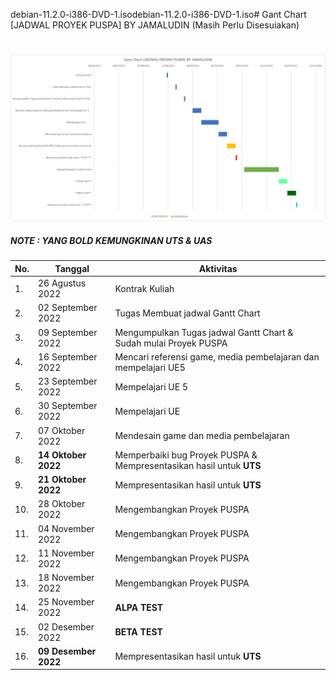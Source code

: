 debian-11.2.0-i386-DVD-1.isodebian-11.2.0-i386-DVD-1.iso# Gant Chart [JADWAL PROYEK PUSPA] BY JAMALUDIN (Masih Perlu Disesuiakan)
#
#

![](asset/Gant.png)

##### NOTE : YANG BOLD KEMUNGKINAN UTS & UAS

|No. |      Tanggal       |                                     Aktivitas                                      |
|----|--------------------|------------------------------------------------------------------------------------| 
| 1. |26 Agustus 2022     |  Kontrak Kuliah                                                                    |
| 2. | 02 September 2022  |  Tugas Membuat jadwal Gantt Chart                                                  |
| 3. | 09 September 2022  |  Mengumpulkan Tugas jadwal Gantt Chart & Sudah mulai Proyek PUSPA                  |
| 4. | 16 September 2022  |  Mencari referensi game, media pembelajaran dan mempelajari UE5                                                                                                            |
| 5. | 23 September 2022  |  Mempelajari UE 5                                                                  |
| 6. | 30 September 2022  |  Mempelajari UE                                                                    |
| 7. | 07 Oktober 2022    |  Mendesain game dan media pembelajaran                                             |
| 8. | **14 Oktober 2022**|  Memperbaiki bug Proyek PUSPA  & Mempresentasikan hasil untuk **UTS**                                                                                                        |
| 9. | **21 Oktober 2022**|  Mempresentasikan hasil untuk **UTS**                                                                                                        |
| 10. | 28 Oktober 2022   |  Mengembangkan Proyek PUSPA                                                        |
| 11. | 04 November 2022  |  Mengembangkan Proyek PUSPA                                                        |
| 12. | 11 November 2022  |  Mengembangkan Proyek PUSPA                                                        |
| 13. | 18 November 2022  |  Mengembangkan Proyek PUSPA                                                        |
| 14. | 25 November 2022  |   **ALPA TEST**                                                                    |
| 15. | 02 Desember 2022  |   **BETA TEST**                                                                    |
| 16. | **09 Desember 2022**|Mempresentasikan hasil untuk **UTS**                                                                                                        |


